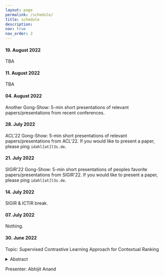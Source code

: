 ```yaml
---
layout: page
permalink: /schedule/
title: schedule
description: 
nav: true
nav_order: 2
---
```


#### 19. August 2022
TBA

#### 11. August 2022
TBA

#### 04. August 2022
Another Gong-Show: 5-min short presentations of relevant papers/presentations from recent conferences.

#### 28. July 2022
ACL'22 Gong-Show: 5-min short presentations of relevant papers/presentations from ACL'22. If you would like to present a paper, please ping `idahl[at]l3s.de`.

#### 21. July 2022
SIGIR'22 Gong-Show: 5-min short presentations of peoples favorite papers/presentations from SIGIR'22. If you would like to present a paper, please ping `idahl[at]l3s.de`.

#### 14. July 2022
SIGIR & ICTIR break.

#### 07. July 2022
Nothing.

#### 30. June 2022

Topic: Supervised Contrastive Learning Approach for Contextual Ranking

<details><summary>Abstract</summary>
Contextual ranking models have delivered impressive performance improvements over classical models in the document ranking task. However, these highly over-parameterized models tend to be data-hungry and require large amounts of data even for fine tuning.This paper proposes a simple yet effective method to improve ranking performance on smaller datasets using supervised contrastive learning for the document ranking problem. We perform data augmentation by creating training data using parts of the relevant documents in the query-document pairs. We then use a supervised contrastive learning objective to learn an effective ranking model from the augmented dataset. Our experiments on subsets of the TREC-DL dataset show that, although data augmentation leads to an increasing the training data sizes, it does not necessarily improve the performance using existing pointwise or pairwise training objectives. However, our proposed supervised contrastive loss objective leads to performance improvements over the standard non-augmented setting showcasing the utility of data augmentation using contrastive losses. Finally, we show the real benefit of using supervised contrastive learning objectives by showing marked improvements in smaller ranking datasets relating to news (Robust04), finance (FiQA), and scientific fact checking (SciFact).
</details>

Presenter: Abhijit Anand
